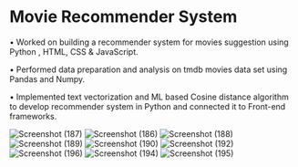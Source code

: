 # Movie Recommender System

• Worked on building a recommender system for movies suggestion using Python , HTML, CSS & 
  JavaScript.

• Performed data preparation and analysis on tmdb movies data set using Pandas and Numpy.

• Implemented  text vectorization and ML based Cosine distance algorithm to develop recommender 
  system in Python and connected it to Front-end frameworks.
  
  ![Screenshot (187)](https://user-images.githubusercontent.com/95232137/179363732-6a2f824e-7482-4361-a642-aeadbce6ab53.png)
  ![Screenshot (186)](https://user-images.githubusercontent.com/95232137/179363747-e35a7cea-5789-4e1e-b21e-0c3004da0361.png)
![Screenshot (188)](https://user-images.githubusercontent.com/95232137/179363767-934c9624-4ea5-4fc6-bfb0-d0c76a5b064f.png)
![Screenshot (189)](https://user-images.githubusercontent.com/95232137/179363770-a70de3d6-d4ce-40ce-b474-cef90a0c052b.png)
![Screenshot (190)](https://user-images.githubusercontent.com/95232137/179363772-aaa98125-a24c-4738-adbf-9583fb406e03.png)
![Screenshot (192)](https://user-images.githubusercontent.com/95232137/179363788-b63e81cf-9b4f-4f2f-ba60-ab9f8917af96.png)
![Screenshot (196)](https://user-images.githubusercontent.com/95232137/179363794-734075ef-5436-4620-b75e-03293442b518.png)
![Screenshot (194)](https://user-images.githubusercontent.com/95232137/179363798-2797e393-6b5c-4dc3-a202-5b48a082b1fe.png)
![Screenshot (195)](https://user-images.githubusercontent.com/95232137/179363801-9b3c4833-afc8-4854-b3f7-5eb53fb4c72f.png)
